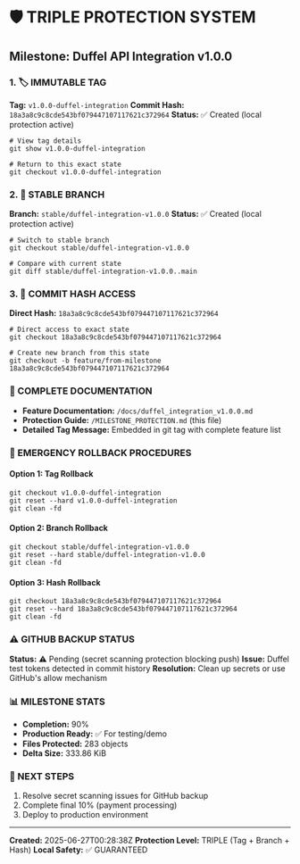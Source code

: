 # 🛡️ TRIPLE PROTECTION SYSTEM

## Milestone: Duffel API Integration v1.0.0

### 1. 🏷️ IMMUTABLE TAG
**Tag:** `v1.0.0-duffel-integration`
**Commit Hash:** `18a3a8c9c8cde543bf079447107117621c372964`
**Status:** ✅ Created (local protection active)

```shell
# View tag details
git show v1.0.0-duffel-integration

# Return to this exact state
git checkout v1.0.0-duffel-integration
```

### 2. 🌿 STABLE BRANCH
**Branch:** `stable/duffel-integration-v1.0.0`
**Status:** ✅ Created (local protection active)

```shell
# Switch to stable branch
git checkout stable/duffel-integration-v1.0.0

# Compare with current state
git diff stable/duffel-integration-v1.0.0..main
```

### 3. 🔗 COMMIT HASH ACCESS
**Direct Hash:** `18a3a8c9c8cde543bf079447107117621c372964`

```shell
# Direct access to exact state
git checkout 18a3a8c9c8cde543bf079447107117621c372964

# Create new branch from this state
git checkout -b feature/from-milestone 18a3a8c9c8cde543bf079447107117621c372964
```

### 📝 COMPLETE DOCUMENTATION
- **Feature Documentation:** `/docs/duffel_integration_v1.0.0.md`
- **Protection Guide:** `/MILESTONE_PROTECTION.md` (this file)
- **Detailed Tag Message:** Embedded in git tag with complete feature list

### 🔄 EMERGENCY ROLLBACK PROCEDURES

#### Option 1: Tag Rollback
```shell
git checkout v1.0.0-duffel-integration
git reset --hard v1.0.0-duffel-integration
git clean -fd
```

#### Option 2: Branch Rollback
```shell
git checkout stable/duffel-integration-v1.0.0
git reset --hard stable/duffel-integration-v1.0.0
git clean -fd
```

#### Option 3: Hash Rollback
```shell
git checkout 18a3a8c9c8cde543bf079447107117621c372964
git reset --hard 18a3a8c9c8cde543bf079447107117621c372964
git clean -fd
```

### ⚠️ GITHUB BACKUP STATUS
**Status:** ⚠️ Pending (secret scanning protection blocking push)
**Issue:** Duffel test tokens detected in commit history
**Resolution:** Clean up secrets or use GitHub's allow mechanism

### 📊 MILESTONE STATS
- **Completion:** 90%
- **Production Ready:** ✅ For testing/demo
- **Files Protected:** 283 objects
- **Delta Size:** 333.86 KiB

### 🎯 NEXT STEPS
1. Resolve secret scanning issues for GitHub backup
2. Complete final 10% (payment processing)
3. Deploy to production environment

---
**Created:** 2025-06-27T00:28:38Z
**Protection Level:** TRIPLE (Tag + Branch + Hash)
**Local Safety:** ✅ GUARANTEED
